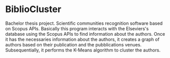# BiblioCluster
Bachelor thesis project. 
Scientific communities recognition software based on Scopus APIs.
Basically this program interacts with the Elseviers's database using the Scopus APIs to find information about the authors.
Once it has the necessaries information about the authors, it creates a graph of authors based on their publication and the pubblications venues. Subsequentially, it performs the K-Means algorithm to cluster the authors.
